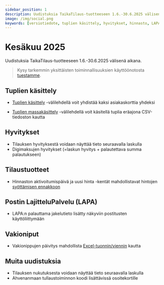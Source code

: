 ```yaml
---
sidebar_position: 1
description: Uudistuksia TaikaTilaus-tuotteeseen 1.6.-30.6.2025 välisenä aikana
image: /img/social.png
keywords: [versiotiedote, tuplien käsittely, hyvitykset, hinnasto, LAPA, vakioniput]
---
```


# Kesäkuu 2025

Uudistuksia TaikaTilaus-tuotteeseen 1.6.-30.6.2025 välisenä aikana.

> Kysy tarkemmin yksittäisten toiminnallisuuksien käyttöönotosta [tuestamme](https://taikatilaus.freshdesk.com/).

## Tuplien käsittely

* [Tuplien käsittely](https://support.taikatilaus.fi/docs/ohjeet/yleiset_ominaisuudet/hallinta#tuplien-k%C3%A4sittely) -välilehdellä voit yhdistää kaksi asiakaskorttia yhdeksi

* [Tuplien massakäsittely](https://support.taikatilaus.fi/docs/ohjeet/yleiset_ominaisuudet/hallinta#tuplien-massak%C3%A4sittely) -välilehdellä voit käsitellä tuplia eräajona CSV-tiedoston kautta 

## Hyvitykset
* Tilauksen hyvityksestä voidaan näyttää tieto seuraavalla laskulla
* Digimaksujen hyvitykset (=laskun hyvitys + palautettava summa palautukseen)

## Tilaustuotteet
* Hinnaston aktivoitumispäivä ja uusi hinta -kentät mahdollistavat hintojen [syöttämisen ennakkoon](https://support.taikatilaus.fi/docs/ohjeet/asetukset#lomakkeeseen-lis%C3%A4tt%C3%A4v%C3%A4t-tiedot)

## Postin LajitteluPalvelu (LAPA)
* LAPA:n palauttama jakelutieto lisätty näkyviin postitusten käyttöliittymään

## Vakioniput
* Vakionippujen päivitys mahdollista [Excel-tuonnin/viennin](https://support.taikatilaus.fi/docs/ohjeet/asetukset#vakioniput) kautta

## Muita uudistuksia
* Tilauksen nukutuksesta voidaan näyttää tieto seuraavalla laskulla
* Ahvenanmaan tullaustoiminnon koodi lisättävissä osoitekortille

